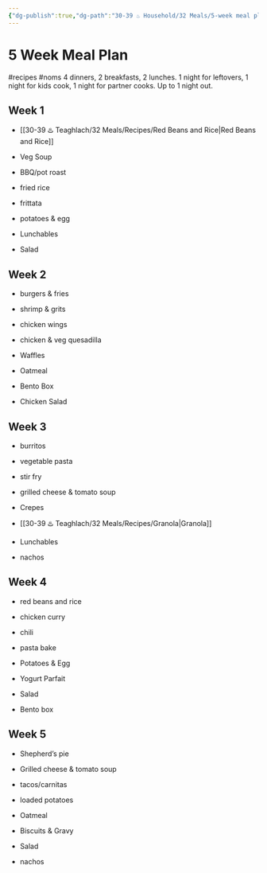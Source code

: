 ```yaml
---
{"dg-publish":true,"dg-path":"30-39 ♨️ Household/32 Meals/5-week meal plan.md","dg-permalink":"5-week-meal-plan","permalink":"/5-week-meal-plan/","noteIcon":"","created":"2023-08-28T12:21:12","updated":"2023-08-28T22:20:00.000-04:00"}
---
```



# 5 Week Meal Plan
#recipes #noms
4 dinners, 2 breakfasts, 2 lunches. 1 night for leftovers, 1 night for kids cook, 1 night for partner cooks. Up to 1 night out.

## Week 1 
- [[30-39 ♨️ Teaghlach/32 Meals/Recipes/Red Beans and Rice\|Red Beans and Rice]]
- Veg Soup
- BBQ/pot roast
- fried rice

- frittata
- potatoes & egg

- Lunchables
- Salad

## Week 2
- burgers & fries
- shrimp & grits
- chicken wings
- chicken & veg quesadilla   

- Waffles 
- Oatmeal

- Bento Box
- Chicken Salad

## Week 3
- burritos
- vegetable pasta
- stir fry
- grilled cheese & tomato soup

- Crepes
- [[30-39 ♨️ Teaghlach/32 Meals/Recipes/Granola\|Granola]]

- Lunchables
- nachos
## Week 4
- red beans and rice
- chicken curry
- chili
- pasta bake

- Potatoes & Egg
- Yogurt Parfait

- Salad
- Bento box
  
## Week 5
- Shepherd’s pie
- Grilled cheese & tomato soup
- tacos/carnitas
- loaded potatoes

- Oatmeal
- Biscuits & Gravy

- Salad
- nachos
  